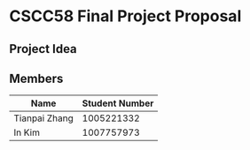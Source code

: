 # CSCC58 Final Project Proposal

## Project Idea

## Members

| Name          | Student Number |
| ------------- | -------------- |
| Tianpai Zhang | 1005221332     |
| In Kim        | 1007757973     |
